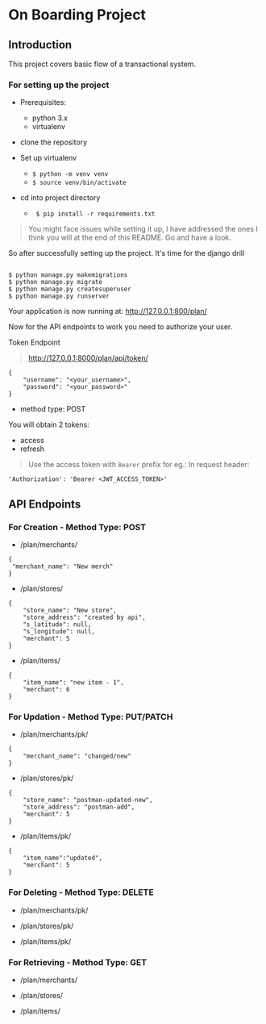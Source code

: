 # On Boarding Project

## Introduction

This project covers basic flow of a transactional system. 

### For setting up the project

- Prerequisites:
  - python 3.x
  - virtualenv

- clone the repository

- Set up virtualenv

	- ```$ python -m venv venv```
	- ```$ source venv/bin/activate```

- cd into project directory

	- ``` $ pip install -r requirements.txt```

> You might face issues while setting it up, I have addressed the ones I think you will at the end of this README. Go and have a look.

So after successfully setting up the project. It's time for the django drill
```

$ python manage.py makemigrations
$ python manage.py migrate
$ python manage.py createsuperuser
$ python manage.py runserver

```

Your application is now running at:
http://127.0.0.1:800/plan/

Now for the API endpoints to work 
you need to authorize your user.

Token Endpoint
> http://127.0.0.1:8000/plan/api/token/
```
{
	"username": "<your_username>",
	"password": "<your_password>"
}
```

- method type: POST

You will obtain 2 tokens:
- access
- refresh

> Use the access token with `Bearer` prefix
for eg.: In request header:
```
'Authorization': 'Bearer <JWT_ACCESS_TOKEN>'
```

## API Endpoints

### For Creation - Method Type: POST

- /plan/merchants/
 
```
{	
 "merchant_name": "New merch"
}
```


- /plan/stores/

```
{
	"store_name": "New store",
    "store_address": "created by api",
    "s_latitude": null,
    "s_longitude": null,
    "merchant": 5
}
```

- /plan/items/

```
{
	"item_name": "new item - 1",
	"merchant": 6
}
```

### For Updation - Method Type: PUT/PATCH
- /plan/merchants/pk/

```
{
	"merchant_name": "changed/new"
}
```

- /plan/stores/pk/

```
{
	"store_name": "postman-updated-new",
	"store_address": "postman-add",
	"merchant": 5 
}
```

- /plan/items/pk/

```
{
	"item_name":"updated",
	"merchant": 5
}
```

### For Deleting - Method Type: DELETE
- /plan/merchants/pk/

- /plan/stores/pk/

- /plan/items/pk/

### For Retrieving - Method Type: GET
- /plan/merchants/

- /plan/stores/

- /plan/items/

